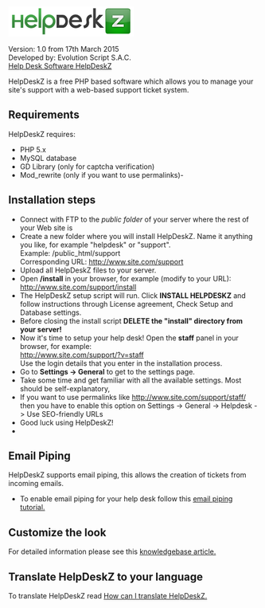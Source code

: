 ![](/images/logo.png)

Version: 1.0 from 17th March 2015<br>
Developed by: Evolution Script S.A.C.<br>
[Help Desk Software HelpDeskZ](http://www.helpdeskz.com)

HelpDeskZ is a free PHP based software which allows you to manage your site's support with a web-based support ticket system.

## Requirements

HelpDeskZ requires:

- PHP 5.x
- MySQL database
- GD Library (only for captcha verification)
- Mod_rewrite (only if you want to use permalinks)-

## Installation steps

- Connect with FTP to the <em>public folder</em> of your server where the rest of your Web site is
- Create a new folder where you will install HelpDeskZ. Name it anything you like, for example "helpdesk" or "support".<br>
Example: /public_html/support<br>
Corresponding URL: http://www.site.com/support
- Upload all HelpDeskZ files to your server.
- Open **/install** in your browser, for example (modify to your URL):<br />
http://www.site.com/support/install
- The HelpDeskZ setup script will run. Click <strong>INSTALL HELPDESKZ</strong> and follow instructions through License agreement, Check Setup and Database settings.
- Before closing the install script **DELETE the "install" directory from your server!**
- Now it's time to setup your help desk! Open the <strong>staff</strong> panel in your browser, for example:<br />
http://www.site.com/support/?v=staff<br />
Use the login details that you enter in the installation process.
- Go to <strong>Settings -&gt; General</strong> to get to the settings page.
- Take some time and get familiar with all the available settings. Most should be self-explanatory,
- If you want to use permalinks like http://www.site.com/support/staff/ then you have to enable this option on Settings -> General -> Helpdesk -> Use SEO-friendly URLs
- Good luck using HelpDeskZ!
- 
## Email Piping
HelpDeskZ supports email piping, this allows the creation of tickets from incoming emails.
- To enable email piping for your help desk follow this <a href="http://www.helpdeskz.com/help/knowledgebase/2/article/10/setting-up-email-piping">email piping tutorial.</a>

## Customize the look
For detailed information please see this <a href="http://www.helpdeskz.com/help/knowledgebase/2/article/6/how-do-i-customize-helpdeskz-look">knowledgebase article.</a>

## Translate HelpDeskZ to your language
To translate HelpDeskZ read <a href="http://www.helpdeskz.com/help/knowledgebase/2/article/8/how-can-i-translate-helpdeskz">How can I translate HelpDeskZ.</a>
